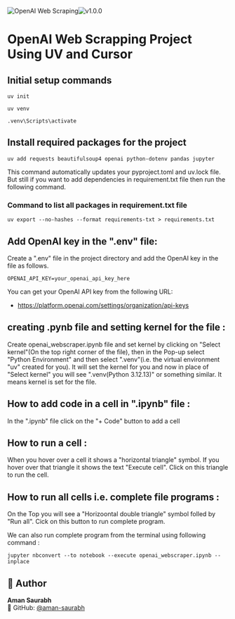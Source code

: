 ![OpenAI Web Scraping](https://img.shields.io/badge/OpenAI%20Web%20Scraping%20Using%20UV%20And%20Cursor%20%20%20|%20%20version-gray?style=flat)![v1.0.0](https://img.shields.io/badge/1.0.0-brightgreen?style=flat)

# OpenAI Web Scrapping Project Using UV and Cursor

## Initial setup commands
```
uv init
```
```
uv venv
```
```
.venv\Scripts\activate
```

## Install required packages for the project
```
uv add requests beautifulsoup4 openai python-dotenv pandas jupyter
```
This command automatically updates your pyproject.toml and uv.lock file. But still if you want to add dependencies in requirement.txt file then run the following command.

### Command to list all packages in requirement.txt file
```
uv export --no-hashes --format requirements-txt > requirements.txt
```

## Add OpenAI key in the ".env" file: 
Create a ".env" file in the project directory and add the OpenAI key in the file as follows.
```
OPENAI_API_KEY=your_openai_api_key_here
```

You can get your OpenAI API key from the following URL: 
* https://platform.openai.com/settings/organization/api-keys


## creating .pynb file and setting kernel for the file :
Create openai_webscraper.ipynb file and set kernel by clicking on "Select kernel"(On the top right corner of the file), then in the Pop-up select "Python Environment" and then select ".venv"(i.e. the virtual environment "uv" created for you). It will set the kernel for you and now in place of "Select kernel" you will see ".venv(Python 3.12.13)" or something similar. It means kernel is set for the file.

## How to add code in a cell in ".ipynb" file :
In the ".ipynb" file click on the "+ Code" button to add a cell 

## How to run a cell :
When you hover over a cell it shows a "horizontal triangle" symbol. If you hover over that triangle it shows the text "Execute cell". Click on this triangle to run the cell.

## How to run all cells i.e. complete file programs :
On the Top you will see a "Horizoontal double triangle" symbol folled by "Run all". Cick on this button to run complete program.

We can also run complete program from the terminal using following command :
```
jupyter nbconvert --to notebook --execute openai_webscraper.ipynb --inplace
```

## 👤 Author

**Aman Saurabh**  
💼 GitHub: [@aman-saurabh](https://github.com/aman-saurabh)  